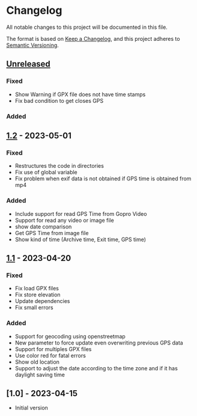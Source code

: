 # Changelog

All notable changes to this project will be documented in this file.

The format is based on [Keep a Changelog](https://keepachangelog.com/en/1.0.0/),
and this project adheres to [Semantic Versioning](https://semver.org/spec/v2.0.0.html).

## [Unreleased]

### Fixed
- Show Warning if GPX file does not have time stamps
- Fix bad condition to get closes GPS

### Added


## [1.2] - 2023-05-01

### Fixed
- Restructures the code in directories
- Fix use of global variable
- Fix problem when exif data is not obtained if GPS time is obtained from mp4

### Added
- Include support for read GPS Time from Gopro Video
- Support for read any video or image file
- show date comparison
- Get GPS Time from image file
- Show kind of time (Archive time, Exit time, GPS time)

## [1.1] - 2023-04-20

### Fixed

- Fix load GPX files
- Fix store elevation
- Update dependencies
- Fix small errors

### Added

- Support for geocoding using openstreetmap
- New parameter to force update even overwriting previous GPS data
- Support for multiples GPX files
- Use color red for fatal errors
- Show old location
- Support to adjust the date according to the time zone and if it has daylight saving time

## [1.0] - 2023-04-15

- Initial version


[Unreleased]: https://github.com/inode64/SyncMediaTrack/compare/v1.1...main
[1.1]: https://github.com/inode64/SyncMediaTrack/compare/v1.0...v1.1
[1.2]: https://github.com/inode64/SyncMediaTrack/compare/v1.1...v1.2
